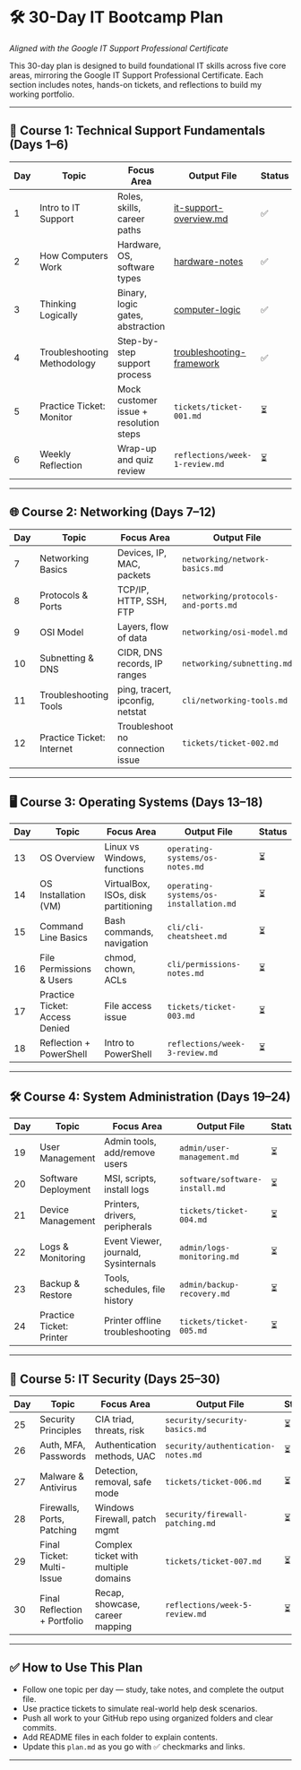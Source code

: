 # 🛠️ 30-Day IT Bootcamp Plan  
_Aligned with the Google IT Support Professional Certificate_

This 30-day plan is designed to build foundational IT skills across five core areas, mirroring the Google IT Support Professional Certificate. Each section includes notes, hands-on tickets, and reflections to build my working portfolio.

---

## 📘 Course 1: Technical Support Fundamentals (Days 1–6)

| Day | Topic                        | Focus Area                                  | Output File                                |Status|
|-----|------------------------------|----------------------------------------------|---------------------------------------------|-------------------|
| 1   | Intro to IT Support          | Roles, skills, career paths                  | [it-support-overview.md](intro/it-support-overview.md)|✅
| 2   | How Computers Work           | Hardware, OS, software types                 | [hardware-notes](hardware/hardware-notes.md)               |✅
| 3   | Thinking Logically           | Binary, logic gates, abstraction             | [computer-logic](hardware/computer-logic.md)               |✅
| 4   | Troubleshooting Methodology  | Step-by-step support process                 | [troubleshooting-framework](support/troubleshooting-framework.md)     |✅
| 5   | Practice Ticket: Monitor     | Mock customer issue + resolution steps       | `tickets/ticket-001.md`                    |⏳
| 6   | Weekly Reflection            | Wrap-up and quiz review                      | `reflections/week-1-review.md`             |⏳

---

## 🌐 Course 2: Networking (Days 7–12)

| Day | Topic                        | Focus Area                                  | Output File                                |Status|
|-----|------------------------------|----------------------------------------------|---------------------------------------------|-------------------|
| 7   | Networking Basics            | Devices, IP, MAC, packets                    | `networking/network-basics.md`             |⏳
| 8   | Protocols & Ports            | TCP/IP, HTTP, SSH, FTP                       | `networking/protocols-and-ports.md`        |⏳
| 9   | OSI Model                    | Layers, flow of data                         | `networking/osi-model.md`                  |⏳
|10   | Subnetting & DNS             | CIDR, DNS records, IP ranges                 | `networking/subnetting.md`                 |⏳
|11   | Troubleshooting Tools        | ping, tracert, ipconfig, netstat             | `cli/networking-tools.md`                  |⏳
|12   | Practice Ticket: Internet    | Troubleshoot no connection issue             | `tickets/ticket-002.md`                    |⏳

---

## 🖥️ Course 3: Operating Systems (Days 13–18)

| Day | Topic                        | Focus Area                                  | Output File                                |Status|
|-----|------------------------------|----------------------------------------------|---------------------------------------------|-------------------|
|13   | OS Overview                  | Linux vs Windows, functions                  | `operating-systems/os-notes.md`            |⏳
|14   | OS Installation (VM)         | VirtualBox, ISOs, disk partitioning          | `operating-systems/os-installation.md`     |⏳
|15   | Command Line Basics          | Bash commands, navigation                    | `cli/cli-cheatsheet.md`                    |⏳
|16   | File Permissions & Users     | chmod, chown, ACLs                           | `cli/permissions-notes.md`                 |⏳
|17   | Practice Ticket: Access Denied | File access issue                           | `tickets/ticket-003.md`                    |⏳
|18   | Reflection + PowerShell      | Intro to PowerShell                          | `reflections/week-3-review.md`             |⏳

---

## 🛠️ Course 4: System Administration (Days 19–24)

| Day | Topic                        | Focus Area                                  | Output File                                |Status|
|-----|------------------------------|----------------------------------------------|---------------------------------------------|-------------------|
|19   | User Management              | Admin tools, add/remove users                | `admin/user-management.md`                 |⏳
|20   | Software Deployment          | MSI, scripts, install logs                   | `software/software-install.md`             |⏳
|21   | Device Management            | Printers, drivers, peripherals               | `tickets/ticket-004.md`                    |⏳
|22   | Logs & Monitoring            | Event Viewer, journald, Sysinternals         | `admin/logs-monitoring.md`                 |⏳
|23   | Backup & Restore             | Tools, schedules, file history               | `admin/backup-recovery.md`                 |⏳
|24   | Practice Ticket: Printer     | Printer offline troubleshooting              | `tickets/ticket-005.md`                    |⏳

---

## 🔐 Course 5: IT Security (Days 25–30)

| Day | Topic                        | Focus Area                                  | Output File                                |Status|
|-----|------------------------------|----------------------------------------------|---------------------------------------------|-------------------|
|25   | Security Principles          | CIA triad, threats, risk                     | `security/security-basics.md`              |⏳
|26   | Auth, MFA, Passwords         | Authentication methods, UAC                  | `security/authentication-notes.md`         |⏳
|27   | Malware & Antivirus          | Detection, removal, safe mode                | `tickets/ticket-006.md`                    |⏳
|28   | Firewalls, Ports, Patching   | Windows Firewall, patch mgmt                 | `security/firewall-patching.md`            |⏳
|29   | Final Ticket: Multi-Issue    | Complex ticket with multiple domains         | `tickets/ticket-007.md`                    |⏳
|30   | Final Reflection + Portfolio | Recap, showcase, career mapping              | `reflections/week-5-review.md`             |⏳

---

## ✅ How to Use This Plan

- Follow one topic per day — study, take notes, and complete the output file.
- Use practice tickets to simulate real-world help desk scenarios.
- Push all work to your GitHub repo using organized folders and clear commits.
- Add README files in each folder to explain contents.
- Update this `plan.md` as you go with ✅ checkmarks and links.

---

